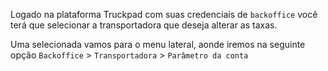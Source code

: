 Logado na plataforma Truckpad com suas credenciais de `backoffice` você terá que selecionar a transportadora que deseja alterar as taxas.

<!-- ![](01-choose-company.gif) -->

Uma selecionada vamos para o menu lateral, aonde iremos na seguinte opção `Backoffice` > `Transportadora` > `Parâmetro da conta`

